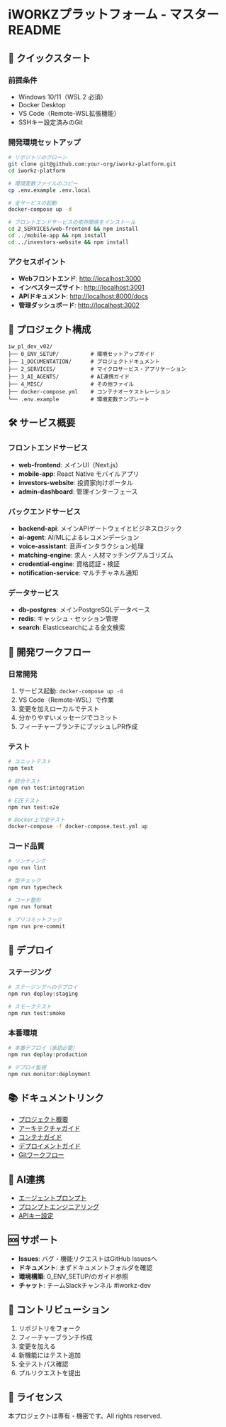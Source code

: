 # iWORKZプラットフォーム - マスターREADME

## 🚀 クイックスタート

### 前提条件

* Windows 10/11（WSL 2 必須）
* Docker Desktop
* VS Code（Remote-WSL拡張機能）
* SSHキー設定済みのGit

### 開発環境セットアップ

```bash
# リポジトリのクローン
git clone git@github.com:your-org/iworkz-platform.git
cd iworkz-platform

# 環境変数ファイルのコピー
cp .env.example .env.local

# 全サービスの起動
docker-compose up -d

# フロントエンドサービスの依存関係をインストール
cd 2_SERVICES/web-frontend && npm install
cd ../mobile-app && npm install
cd ../investors-website && npm install
```

### アクセスポイント

* **Webフロントエンド**: [http://localhost:3000](http://localhost:3000)
* **インベスターズサイト**: [http://localhost:3001](http://localhost:3001)
* **APIドキュメント**: [http://localhost:8000/docs](http://localhost:8000/docs)
* **管理ダッシュボード**: [http://localhost:3002](http://localhost:3002)

## 📁 プロジェクト構成

```
iw_pl_dev_v02/
├── 0_ENV_SETUP/          # 環境セットアップガイド
├── 1_DOCUMENTATION/      # プロジェクトドキュメント
├── 2_SERVICES/           # マイクロサービス・アプリケーション
├── 3_AI_AGENTS/          # AI連携ガイド
├── 4_MISC/               # その他ファイル
├── docker-compose.yml    # コンテナオーケストレーション
└── .env.example          # 環境変数テンプレート
```

## 🛠️ サービス概要

### フロントエンドサービス

* **web-frontend**: メインUI（Next.js）
* **mobile-app**: React Native モバイルアプリ
* **investors-website**: 投資家向けポータル
* **admin-dashboard**: 管理インターフェース

### バックエンドサービス

* **backend-api**: メインAPIゲートウェイとビジネスロジック
* **ai-agent**: AI/MLによるレコメンデーション
* **voice-assistant**: 音声インタラクション処理
* **matching-engine**: 求人・人材マッチングアルゴリズム
* **credential-engine**: 資格認証・検証
* **notification-service**: マルチチャネル通知

### データサービス

* **db-postgres**: メインPostgreSQLデータベース
* **redis**: キャッシュ・セッション管理
* **search**: Elasticsearchによる全文検索

## 🔧 開発ワークフロー

### 日常開発

1. サービス起動: `docker-compose up -d`
2. VS Code（Remote-WSL）で作業
3. 変更を加えローカルでテスト
4. 分かりやすいメッセージでコミット
5. フィーチャーブランチにプッシュしPR作成

### テスト

```bash
# ユニットテスト
npm test

# 統合テスト
npm run test:integration

# E2Eテスト
npm run test:e2e

# Docker上で全テスト
docker-compose -f docker-compose.test.yml up
```

### コード品質

```bash
# リンティング
npm run lint

# 型チェック
npm run typecheck

# コード整形
npm run format

# プリコミットフック
npm run pre-commit
```

## 🚀 デプロイ

### ステージング

```bash
# ステージングへのデプロイ
npm run deploy:staging

# スモークテスト
npm run test:smoke
```

### 本番環境

```bash
# 本番デプロイ（承認必要）
npm run deploy:production

# デプロイ監視
npm run monitor:deployment
```

## 📚 ドキュメントリンク

* [プロジェクト概要](1_DOCUMENTATION/PROJECT_OVERVIEW.md)
* [アーキテクチャガイド](1_DOCUMENTATION/ARCHITECTURE.md)
* [コンテナガイド](1_DOCUMENTATION/CONTAINER_GUIDE.md)
* [デプロイメントガイド](1_DOCUMENTATION/DEPLOYMENT.md)
* [Gitワークフロー](1_DOCUMENTATION/GIT_WORKFLOW.md)

## 🤖 AI連携

* [エージェントプロンプト](3_AI_AGENTS/AGENT_PROMPTS.md)
* [プロンプトエンジニアリング](3_AI_AGENTS/PROMPT_ENGINEERING_GUIDE.md)
* [APIキー設定](3_AI_AGENTS/API_KEYS_GUIDE.md)

## 🆘 サポート

* **Issues**: バグ・機能リクエストはGitHub Issuesへ
* **ドキュメント**: まずドキュメントフォルダを確認
* **環境構築**: 0\_ENV\_SETUP/のガイド参照
* **チャット**: チームSlackチャンネル #iworkz-dev

## 📝 コントリビューション

1. リポジトリをフォーク
2. フィーチャーブランチ作成
3. 変更を加える
4. 新機能にはテスト追加
5. 全テストパス確認
6. プルリクエストを提出

## 📄 ライセンス

本プロジェクトは専有・機密です。All rights reserved.
